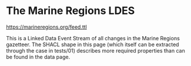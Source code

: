 # The Marine Regions LDES

https://marineregions.org/feed.ttl

This is a Linked Data Event Stream of all changes in the Marine Regions gazetteer. The SHACL shape in this page (which itself can be extracted through the case in tests/01) describes more required properties than can be found in the data page.